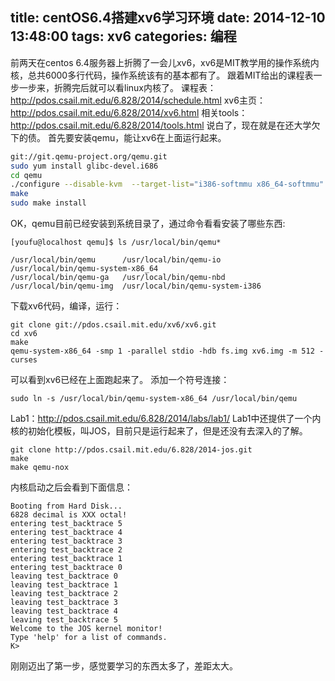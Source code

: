title: centOS6.4搭建xv6学习环境
date: 2014-12-10 13:48:00
tags: xv6
categories: 编程
---
前两天在centos 6.4服务器上折腾了一会儿xv6，xv6是MIT教学用的操作系统内核，总共6000多行代码，操作系统该有的基本都有了。
跟着MIT给出的课程表一步一步来，折腾完后就可以看linux内核了。
课程表：http://pdos.csail.mit.edu/6.828/2014/schedule.html
xv6主页：http://pdos.csail.mit.edu/6.828/2014/xv6.html
相关tools：http://pdos.csail.mit.edu/6.828/2014/tools.html
说白了，现在就是在还大学欠下的债。
首先要安装qemu，能让xv6在上面运行起来。
<!-- more -->
``` bash
git://git.qemu-project.org/qemu.git
sudo yum install glibc-devel.i686
cd qemu
./configure --disable-kvm  --target-list="i386-softmmu x86_64-softmmu"
make
sudo make install
```
OK，qemu目前已经安装到系统目录了，通过命令看看安装了哪些东西:
```
[youfu@localhost qemu]$ ls /usr/local/bin/qemu*

/usr/local/bin/qemu      /usr/local/bin/qemu-io     
/usr/local/bin/qemu-system-x86_64
/usr/local/bin/qemu-ga   /usr/local/bin/qemu-nbd
/usr/local/bin/qemu-img  /usr/local/bin/qemu-system-i386
```

下载xv6代码，编译，运行：
```
git clone git://pdos.csail.mit.edu/xv6/xv6.git
cd xv6
make
qemu-system-x86_64 -smp 1 -parallel stdio -hdb fs.img xv6.img -m 512 -curses
```
可以看到xv6已经在上面跑起来了。
添加一个符号连接：
```
sudo ln -s /usr/local/bin/qemu-system-x86_64 /usr/local/bin/qemu
```

Lab1：http://pdos.csail.mit.edu/6.828/2014/labs/lab1/
Lab1中还提供了一个内核的初始化模板，叫JOS，目前只是运行起来了，但是还没有去深入的了解。
```
git clone http://pdos.csail.mit.edu/6.828/2014-jos.git
make
make qemu-nox
```
内核启动之后会看到下面信息：
```
Booting from Hard Disk...
6828 decimal is XXX octal!
entering test_backtrace 5
entering test_backtrace 4
entering test_backtrace 3
entering test_backtrace 2
entering test_backtrace 1
entering test_backtrace 0
leaving test_backtrace 0
leaving test_backtrace 1
leaving test_backtrace 2
leaving test_backtrace 3
leaving test_backtrace 4
leaving test_backtrace 5
Welcome to the JOS kernel monitor!
Type 'help' for a list of commands.
K>

```
刚刚迈出了第一步，感觉要学习的东西太多了，差距太大。
